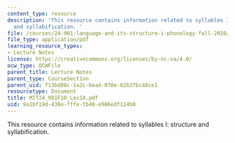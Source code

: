 ```yaml
---
content_type: resource
description: 'This resource contains information related to syllables I: structure
  and syllabification. '
file: /courses/24-901-language-and-its-structure-i-phonology-fall-2010/9a1bf19d430efffefb40e906edf124b0_MIT24_901F10_Lec18.pdf
file_type: application/pdf
learning_resource_types:
- Lecture Notes
license: https://creativecommons.org/licenses/by-nc-sa/4.0/
ocw_type: OCWFile
parent_title: Lecture Notes
parent_type: CourseSection
parent_uid: f13bd08c-1a2c-bead-070e-02b37bc48ce1
resourcetype: Document
title: MIT24_901F10_Lec18.pdf
uid: 9a1bf19d-430e-fffe-fb40-e906edf124b0
---
```

This resource contains information related to syllables I: structure and syllabification. 